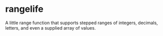 # rangelife
A little range function that supports stepped ranges of integers, decimals, letters, and even a supplied array of values.
